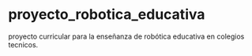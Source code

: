 # proyecto_robotica_educativa
proyecto curricular para la enseñanza de robótica educativa en colegios tecnicos. 
